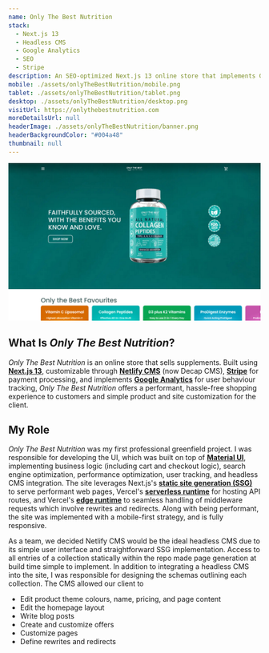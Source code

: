 ```yaml
---
name: Only The Best Nutrition
stack:
  - Next.js 13
  - Headless CMS
  - Google Analytics
  - SEO
  - Stripe
description: An SEO-optimized Next.js 13 online store that implements Google Analytics and a headless CMS for simple page and product customization.
mobile: ./assets/onlyTheBestNutrition/mobile.png
tablet: ./assets/onlyTheBestNutrition/tablet.png
desktop: ./assets/onlyTheBestNutrition/desktop.png
visitUrl: https://onlythebestnutrition.com
moreDetailsUrl: null
headerImage: ./assets/onlyTheBestNutrition/banner.png
headerBackgroundColor: "#004a48"
thumbnail: null
---
```


![Screenshot of the desktop site of Only The Best Nutrition](./assets/onlyTheBestNutrition/desktop.png "Only The Best Nutrition homepage")

## What Is *Only The Best Nutrition*?

*Only The Best Nutrition* is an online store that sells supplements. Built using **[Next.js 13](https://nextjs.org/)**, customizable through **[Netlify CMS](https://decapcms.org/)** (now Decap CMS), **[Stripe](https://stripe.com/en-ca)** for payment processing, and implements **[Google Analytics](https://marketingplatform.google.com/about/analytics/)** for user behaviour tracking, *Only The Best Nutrition* offers a performant, hassle-free shopping experience to customers and simple product and site customization for the client.

## My Role

*Only The Best Nutrition* was my first professional greenfield project. I was responsible for developing the UI, which was built on top of **[Material UI](https://mui.com/material-ui/)**, implementing business logic (including cart and checkout logic), search engine optimization, performance optimization, user tracking, and headless CMS integration. The site leverages Next.js's **[static site generation (SSG)](https://nextjs.org/docs/pages/building-your-application/rendering/static-site-generation)** to serve performant web pages, Vercel's **[serverless runtime](https://vercel.com/docs/functions/runtimes#node.js)** for hosting API routes, and Vercel's **[edge runtime](https://vercel.com/docs/functions/runtimes/edge-runtime)** to seamless handling of middleware requests which involve rewrites and redirects. Along with being performant, the site was implemented with a mobile-first strategy, and is fully responsive.

As a team, we decided Netlify CMS would be the ideal headless CMS due to its simple user interface and straightforward SSG implementation. Access to all entries of a collection statically within the repo made page generation at build time simple to implement. In addition to integrating a headless CMS into the site, I was responsible for designing the schemas outlining each collection. The CMS allowed our client to
- Edit product theme colours, name, pricing, and page content
- Edit the homepage layout
- Write blog posts
- Create and customize offers
- Customize pages
- Define rewrites and redirects